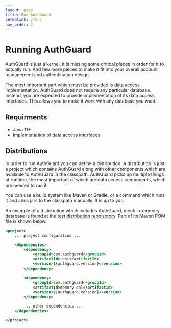 ```yaml
---
layout: page
title: Run AuthGuard
permalink: /run/
nav_order: 2
---
```

# Running AuthGuard
AuthGuard is just a kernel, it is missing some critical pieces in order for it to actually run. And few more pieces to make it fit into your overall account management and authentication design.

The most important part which must be provided is data access implementation. AuthGuard does not require any particular database. Instead, you are expected to provide implementation of its data access interfaces. This allows you to make it work with any database you want.

## Requirments
* Java 11+
* Implementation of data access interfaces

## Distributions
In order to run AuthGuard you can define a distribution. A distribution is just a project which contains AuthGuard along with other components which are available to AuthGuard in the classpath. AuthGuard picks up multiple things at runtime, the most important of which are data access components, which are needed to run it.

You can use a build system like Maven or Gradle, or a command which runs it and adds jars to the classpath manually. It is up to you.

An example of a distribution which includes AuthGuard, mock in-memory database is found at the [test distribution repoisotory](https://github.com/AuthGuard/test-distribution). Part of its Maven POM file is shown below.
```xml
<project>
    ... project configuration ...

    <dependencies>
        <dependency>
            <groupId>com.authguard</groupId>
            <artifactId>rest</artifactId>
            <version>${authguard.version}</version>
        </dependency>

        <dependency>
            <groupId>com.authguard</groupId>
            <artifactId>memory-dal</artifactId>
            <version>${authguard.version}</version>
        </dependency>

        ... other dependencies ...
    </dependencies>

</project>
```
